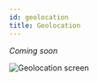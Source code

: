 ```yaml
---
id: geolocation
title: Geolocation
---
```


*Coming soon*

![Geolocation screen](/img/forms/geolocation.webp)
